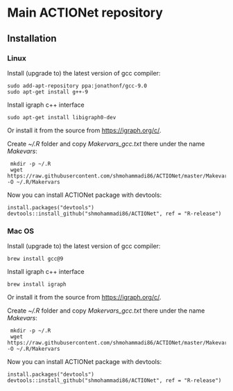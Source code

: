 # Main ACTIONet repository



## Installation

### Linux

Install (upgrade to) the latest version of gcc compiler:

```{bash}
sudo add-apt-repository ppa:jonathonf/gcc-9.0
sudo apt-get install g++-9
```



Install igraph c++ interface

```{bash}
sudo apt-get install libigraph0-dev
```

Or install it from the source from https://igraph.org/c/.



Create  *~/.R* folder and copy *Makervars_gcc.txt* there under the name *Makevars*: 

```{bash}
 mkdir -p ~/.R
 wget https://raw.githubusercontent.com/shmohammadi86/ACTIONet/master/Makevars_gcc -O ~/.R/Makervars
```

Now you can install ACTIONet package with devtools:

```{r}
install.packages("devtools")
devtools::install_github("shmohammadi86/ACTIONet", ref = "R-release")
```



### Mac OS

Install (upgrade to) the latest version of gcc compiler:

```{bash}
brew install gcc@9
```

Install igraph c++ interface

```{bash}
brew install igraph
```

Or install it from the source from https://igraph.org/c/.

Create  *~/.R* folder and copy *Makervars_gcc.txt* there under the name *Makevars*: 

```{bash}
 mkdir -p ~/.R
 wget https://raw.githubusercontent.com/shmohammadi86/ACTIONet/master/Makevars_gcc -O ~/.R/Makervars
```

Now you can install ACTIONet package with devtools:

```{r}
install.packages("devtools")
devtools::install_github("shmohammadi86/ACTIONet", ref = "R-release")
```

